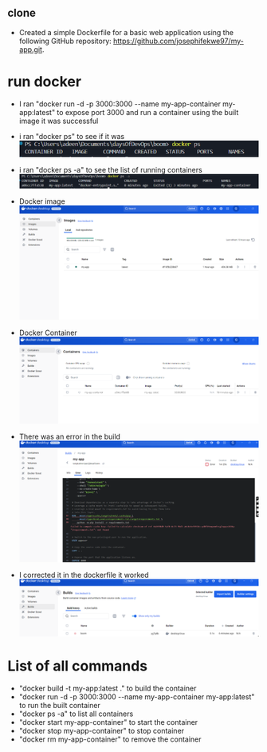## clone
- Created a simple Dockerfile for a basic web application using the following GitHub repository: https://github.com/josephifekwe97/my-app.git.
# run docker
- I ran "docker run -d -p 3000:3000 --name my-app-container my-app:latest" to expose port 3000 and run a container using the built image
it was successful
- i ran "docker ps" to see if it was
![alt text](image-1.png)
- i ran "docker ps -a" to see the list of running containers
![alt text](image.png)

- Docker image
![alt text](image-2.png)

- Docker Container
![alt text](image-3.png)

- There was an error in the build
![alt text](image-4.png)

- I corrected it in the dockerfile
it worked
![alt text](image-5.png)

# List of all commands
- "docker build -t my-app:latest ." to build the container
- "docker run -d -p 3000:3000 --name my-app-container my-app:latest" to run the built container
- "docker ps -a" to list all containers
- "docker start my-app-container" to start the container
- "docker stop my-app-container" to stop container
- "docker rm my-app-container" to remove the container
